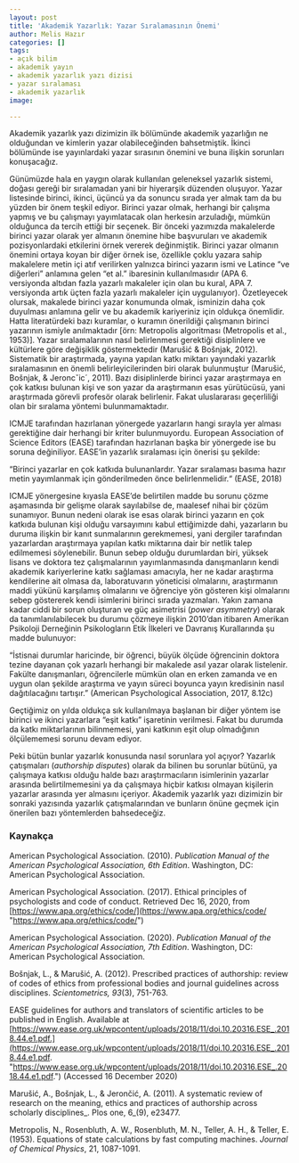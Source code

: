 ```yaml
---
layout: post
title: 'Akademik Yazarlık: Yazar Sıralamasının Önemi'
author: Melis Hazır
categories: []
tags:
- açık bilim
- akademik yayın
- akademik yazarlık yazı dizisi
- yazar sıralaması
- akademik yazarlık
image:

---
```

Akademik yazarlık yazı dizimizin ilk bölümünde akademik yazarlığın ne olduğundan ve kimlerin yazar olabileceğinden bahsetmiştik. İkinci bölümünde ise yayınlardaki yazar sırasının önemini ve buna ilişkin sorunları konuşacağız.

Günümüzde hala en yaygın olarak kullanılan geleneksel yazarlık sistemi, doğası gereği bir sıralamadan yani bir hiyerarşik düzenden oluşuyor. Yazar listesinde birinci, ikinci, üçüncü ya da sonuncu sırada yer almak tam da bu yüzden bir önem teşkil ediyor. Birinci yazar olmak, herhangi bir çalışma yapmış ve bu çalışmayı yayımlatacak olan herkesin arzuladığı, mümkün olduğunca da tercih ettiği bir seçenek. Bir önceki yazımızda makalelerde birinci yazar olarak yer almanın önemine hibe başvuruları ve akademik pozisyonlardaki etkilerini örnek vererek değinmiştik. Birinci yazar olmanın önemini ortaya koyan bir diğer örnek ise, özellikle çoklu yazara sahip makalelere metin içi atıf verilirken yalnızca birinci yazarın ismi ve Latince “ve diğerleri” anlamına gelen “et al.” ibaresinin kullanılmasıdır (APA 6. versiyonda altıdan fazla yazarlı makaleler için olan bu kural, APA 7. versiyonda artık üçten fazla yazarlı makaleler için uygulanıyor). Özetleyecek olursak, makalede birinci yazar konumunda olmak, isminizin daha çok duyulması anlamına gelir ve bu akademik kariyeriniz için oldukça önemlidir. Hatta literatürdeki bazı kuramlar, o kuramın önerildiği çalışmanın birinci yazarının ismiyle anılmaktadır \[örn: Metropolis algoritması (Metropolis et al., 1953)\]. Yazar sıralamalarının nasıl belirlenmesi gerektiği disiplinlere ve kültürlere göre değişiklik göstermektedir (Marušić & Bošnjak, 2012). Sistematik bir araştırmada, yayına yapılan katkı miktarı yayındaki yazarlık sıralamasının en önemli belirleyicilerinden biri olarak bulunmuştur (Marušić, Bošnjak, & Jeroncˇic´, 2011). Bazı disiplinlerde birinci yazar araştırmaya en çok katkısı bulunan kişi ve son yazar da araştırmanın esas yürütücüsü, yani araştırmada görevli profesör olarak belirlenir. Fakat uluslararası geçerliliği olan bir sıralama yöntemi bulunmamaktadır.

ICMJE tarafından hazırlanan yönergede yazarların hangi sırayla yer alması gerektiğine dair herhangi bir kriter bulunmuyordu. European Association of Science Editors (EASE) tarafından hazırlanan başka bir yönergede ise bu soruna değiniliyor. EASE’in yazarlık sıralaması için önerisi şu şekilde:

“Birinci yazarlar en çok katkıda bulunanlardır. Yazar sıralaması basıma hazır metin yayımlanmak için gönderilmeden önce belirlenmelidir.“ (EASE, 2018)

ICMJE yönergesine kıyasla EASE’de belirtilen madde bu sorunu çözme aşamasında bir gelişme olarak sayılabilse de, maalesef nihai bir çözüm sunamıyor. Bunun nedeni olarak ise esas olarak birinci yazarın en çok katkıda bulunan kişi olduğu varsayımını kabul ettiğimizde dahi, yazarların bu duruma ilişkin bir kanıt sunmalarının gerekmemesi, yani dergiler tarafından yazarlardan araştırmaya yapılan katkı miktarına dair bir netlik talep edilmemesi söylenebilir. Bunun sebep olduğu durumlardan biri, yüksek lisans ve doktora tez çalışmalarının yayımlanmasında danışmanların kendi akademik kariyerlerine katkı sağlaması amacıyla, her ne kadar araştırma kendilerine ait olmasa da, laboratuvarın yöneticisi olmalarını, araştırmanın maddi yükünü karşılamış olmalarını ve öğrenciye yön gösteren kişi olmalarını sebep göstererek kendi isimlerini birinci sırada yazmaları. Yakın zamana kadar ciddi bir sorun oluşturan ve güç asimetrisi (_power asymmetry_) olarak da tanımlanılabilecek bu durumu çözmeye ilişkin 2010’dan itibaren Amerikan Psikoloji Derneğinin Psikologların Etik İlkeleri ve Davranış Kurallarında şu madde bulunuyor:

“İstisnai durumlar haricinde, bir öğrenci, büyük ölçüde öğrencinin doktora tezine dayanan çok yazarlı herhangi bir makalede asıl yazar olarak listelenir. Fakülte danışmanları, öğrencilerle mümkün olan en erken zamanda ve en uygun olan şekilde araştırma ve yayın süreci boyunca yayın kredisinin nasıl dağıtılacağını tartışır.” (American Psychological Association, 2017, 8.12c)

Geçtiğimiz on yılda oldukça sık kullanılmaya başlanan bir diğer yöntem ise birinci ve ikinci yazarlara “eşit katkı” işaretinin verilmesi. Fakat bu durumda da katkı miktarlarının bilinmemesi, yani katkının eşit olup olmadığının ölçülememesi sorunu devam ediyor.

Peki bütün bunlar yazarlık konusunda nasıl sorunlara yol açıyor? Yazarlık çatışmaları (_authorship disputes_) olarak da bilinen bu sorunlar bütünü, ya çalışmaya katkısı olduğu halde bazı araştırmacıların isimlerinin yazarlar arasında belirtilmemesini ya da çalışmaya hiçbir katkısı olmayan kişilerin yazarlar arasında yer almasını içeriyor. Akademik yazarlık yazı dizimizin bir sonraki yazısında yazarlık çatışmalarından ve bunların önüne geçmek için önerilen bazı yöntemlerden bahsedeceğiz.

### Kaynakça

American Psychological Association. (2010). _Publication Manual of the American Psychological Association, 6th Edition_. Washington, DC: American Psychological Association.

American Psychological Association. (2017). Ethical principles of psychologists and code of conduct. Retrieved Dec 16, 2020, from [https://www.apa.org/ethics/code/](https://www.apa.org/ethics/code/ "https://www.apa.org/ethics/code/")

American Psychological Association. (2020). _Publication Manual of the American Psychological Association, 7th Edition_. Washington, DC: American Psychological Association.

Bošnjak, L., & Marušić, A. (2012). Prescribed practices of authorship: review of codes of ethics from professional bodies and journal guidelines across disciplines. _Scientometrics, 93_(3), 751-763.

EASE guidelines for authors and translators of scientific articles to be published in English. Available at [https://www.ease.org.uk/wpcontent/uploads/2018/11/doi.10.20316.ESE_.2018.44.e1.pdf.](https://www.ease.org.uk/wpcontent/uploads/2018/11/doi.10.20316.ESE_.2018.44.e1.pdf. "https://www.ease.org.uk/wpcontent/uploads/2018/11/doi.10.20316.ESE_.2018.44.e1.pdf.") (Accessed 16 December 2020)

Marušić, A., Bošnjak, L., & Jerončić, A. (2011). A systematic review of research on the meaning, ethics and practices of authorship across scholarly disciplines_. Plos one, 6_(9), e23477.

Metropolis, N., Rosenbluth, A. W., Rosenbluth, M. N., Teller, A. H., & Teller, E. (1953). Equations of state calculations by fast computing machines. _Journal of Chemical Physics_, 21, 1087-1091.
